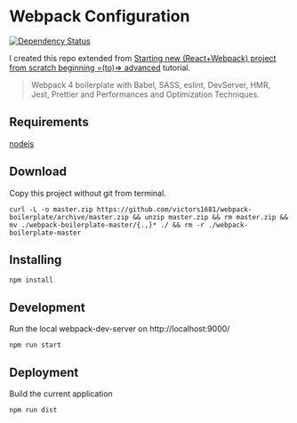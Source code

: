 # Webpack Configuration
[![Dependency Status](https://david-dm.org/victors1681/webpack-boilerplate.svg)](https://david-dm.org/victors1681/webpack-boilerplate) 

I created this repo extended from [Starting new (React+Webpack) project from scratch beginning =(to)=> advanced](https://github.com/victors1681/webpack-demo) tutorial.

> Webpack 4 boilerplate with Babel, SASS, eslint, DevServer, HMR, Jest, Prettier and Performances and Optimization Techniques.
 
## Requirements 
 [nodejs](https://nodejs.org/en/)
 
## Download
Copy this project without git from terminal.
```
curl -L -o master.zip https://github.com/victors1681/webpack-boilerplate/archive/master.zip && unzip master.zip && rm master.zip && mv ./webpack-boilerplate-master/{.,}* ./ && rm -r ./webpack-boilerplate-master

```

## Installing

```
npm install
```

## Development
Run the local webpack-dev-server on http://localhost:9000/
```
npm run start
```

## Deployment
Build the current application
```
npm run dist
```
